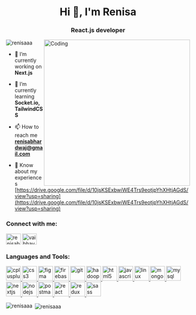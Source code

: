 <h1 align="center">Hi 👋, I'm Renisa</h1>
<h3 align="center">React.js developer</h3>
<img align="right" alt="Coding" width="400" src="https://media.tenor.com/rePDfDWO3XoAAAAd/hacking.gif">

<p align="left"> <img src="https://komarev.com/ghpvc/?username=renisaaa&label=Profile%20views&color=0e75b6&style=flat" alt="renisaaa" /> </p>

- 🔭 I’m currently working on **Next.js**

- 🌱 I’m currently learning **Socket.io, TailwindCSS**

- 📫 How to reach me **renisabhardwaj@gmail.com**

- 📄 Know about my experiences [https://drive.google.com/file/d/10jsKSExbwiWE4Trs9eotjpYhXHtjAGdS/view?usp=sharing](https://drive.google.com/file/d/10jsKSExbwiWE4Trs9eotjpYhXHtjAGdS/view?usp=sharing)

<h3 align="left">Connect with me:</h3>
<p align="left">
<a href="https://linkedin.com/in/renisabhardwaj" target="blank"><img align="center" src="https://upload.wikimedia.org/wikipedia/commons/e/e9/Linkedin_icon.svg" alt="renisabhardwaj" height="30" width="40" /></a>
<a href="https://www.leetcode.com/renisabhardwaj" target="blank"><img align="center" src="https://upload.wikimedia.org/wikipedia/commons/6/6c/Leetcode.svg" alt="vaibhavsahni2001" alt="renisabhardwaj" height="30" width="40" /></a>
</p>

<h3 align="left">Languages and Tools:</h3>
<p align="left"> <a href="https://www.w3schools.com/cpp/" target="_blank" rel="noreferrer"> <img src="https://upload.wikimedia.org/wikipedia/commons/1/18/ISO_C%2B%2B_Logo.svg" alt="cplusplus" width="40" height="40"/> </a> <a href="https://www.w3schools.com/css/" target="_blank" rel="noreferrer"> <img src="https://upload.wikimedia.org/wikipedia/commons/6/62/CSS3_logo.svg" alt="css3" width="40" height="40"/> </a> <a href="https://www.figma.com/" target="_blank" rel="noreferrer"> <img src="https://www.vectorlogo.zone/logos/figma/figma-icon.svg" alt="figma" width="40" height="40"/> </a> <a href="https://firebase.google.com/" target="_blank" rel="noreferrer"> <img src="https://www.vectorlogo.zone/logos/firebase/firebase-icon.svg" alt="firebase" width="40" height="40"/> </a> <a href="https://git-scm.com/" target="_blank" rel="noreferrer"> <img src="https://www.vectorlogo.zone/logos/git-scm/git-scm-icon.svg" alt="git" width="40" height="40"/> </a> <a href="https://hadoop.apache.org/" target="_blank" rel="noreferrer"> <img src="https://www.vectorlogo.zone/logos/apache_hadoop/apache_hadoop-icon.svg" alt="hadoop" width="40" height="40"/> </a> <a href="https://www.w3.org/html/" target="_blank" rel="noreferrer"> <img src="https://upload.wikimedia.org/wikipedia/commons/6/61/HTML5_logo_and_wordmark.svg" alt="html5" width="40" height="40"/> </a> <a href="https://developer.mozilla.org/en-US/docs/Web/JavaScript" target="_blank" rel="noreferrer"> <img src="https://upload.wikimedia.org/wikipedia/commons/b/b6/Badge_js-strict.svg" alt="javascript" width="40" height="40"/> </a> <a href="https://www.linux.org/" target="_blank" rel="noreferrer"> <img src="https://upload.wikimedia.org/wikipedia/commons/3/3c/TuxFlat.svg" alt="linux" width="40" height="40"/> </a> <a href="https://www.mongodb.com/" target="_blank" rel="noreferrer"> <img src="https://upload.wikimedia.org/wikipedia/commons/d/dc/Mongodb-icon.svg" alt="mongodb" width="40" height="40"/> </a> <a href="https://www.mysql.com/" target="_blank" rel="noreferrer"> <img src="https://upload.wikimedia.org/wikipedia/commons/7/7b/MySQL_Dolphin.jpg" alt="mysql" width="40" height="40"/> </a> <a href="https://nextjs.org/" target="_blank" rel="noreferrer"> <img src="https://cdn.worldvectorlogo.com/logos/nextjs-2.svg" alt="nextjs" width="40" height="40"/> </a> <a href="https://nodejs.org" target="_blank" rel="noreferrer"> <img src="https://upload.wikimedia.org/wikipedia/commons/7/70/Font_Awesome_5_brands_node-js.svg" alt="nodejs" width="40" height="40"/> </a> <a href="https://postman.com" target="_blank" rel="noreferrer"> <img src="https://www.vectorlogo.zone/logos/getpostman/getpostman-icon.svg" alt="postman" width="40" height="40"/> </a> <a href="https://reactjs.org/" target="_blank" rel="noreferrer"> <img src="https://upload.wikimedia.org/wikipedia/commons/a/a7/React-icon.svg" alt="react" width="40" height="40"/> </a> <a href="https://redux.js.org" target="_blank" rel="noreferrer"> <img src="https://cdn.worldvectorlogo.com/logos/redux.svg" alt="redux" width="40" height="40"/> </a> <a href="https://sass-lang.com" target="_blank" rel="noreferrer"> <img src="https://upload.wikimedia.org/wikipedia/commons/9/96/Sass_Logo_Color.svg" alt="sass" width="40" height="40"/> </a> </p>

<p><img align="left" src="https://github-readme-stats.vercel.app/api/top-langs?username=renisaaa&show_icons=true&locale=en&layout=compact" alt="renisaaa" /></p>

<p>&nbsp;<img align="center" src="https://github-readme-stats.vercel.app/api?username=renisaaa&show_icons=true&locale=en" alt="renisaaa" /></p>
